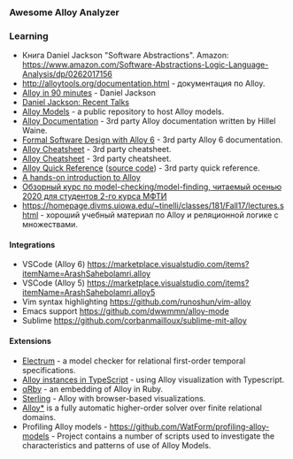 ### Awesome Alloy Analyzer

### Learning

- Книга Daniel Jackson "Software Abstractions".
Amazon: https://www.amazon.com/Software-Abstractions-Logic-Language-Analysis/dp/0262017156
- http://alloytools.org/documentation.html - документация по Alloy.
- [Alloy in 90 minutes](https://people.csail.mit.edu/dnj/talks/re05-tutorial/alloy-90.pdf) - Daniel Jackson
- [Daniel Jackson: Recent Talks](https://people.csail.mit.edu/dnj/talks/)
- [Alloy Models](https://github.com/AlloyTools/models) - a public repository to host Alloy models.
- [Alloy Documentation](https://alloy.readthedocs.io/) - 3rd party Alloy documentation written by Hillel Waine.
- [Formal Software Design with Alloy 6](https://haslab.github.io/formal-software-design/index.html) - 3rd party Alloy 6 documentation.
- [Alloy Cheatsheet](https://esb-dev.github.io/mat/alloy-cheatsheet.pdf) - 3rd party cheatsheet.
- [Alloy Cheatsheet](https://blackmesatech.com/2013/07/alloy/slides/cheatsheet.pdf) - 3rd party cheatsheet.
- [Alloy Quick Reference](https://www.monperrus.net/martin/alloy-quick-ref.pdf) ([source code](https://github.com/monperrus/alloy-quick-reference)) - 3rd party quick reference.
- [A hands-on introduction to Alloy](https://blackmesatech.com/2013/07/alloy/)
- [Обзорный курс по model-checking/model-finding, читаемый осенью 2020 для студентов 2-го курса МФТИ](https://github.com/vasil-sd/engineering-sw-hw-model-checking-letures)
- https://homepage.divms.uiowa.edu/~tinelli/classes/181/Fall17/lectures.shtml -
  хороший учебный материал по Alloy и реляционной логике с множествами.

#### Integrations

- VSCode (Alloy 6) https://marketplace.visualstudio.com/items?itemName=ArashSahebolamri.alloy
- VSCode (Alloy 5) https://marketplace.visualstudio.com/items?itemName=ArashSahebolamri.alloy5
- Vim syntax highlighting https://github.com/runoshun/vim-alloy
- Emacs support https://github.com/dwwmmn/alloy-mode
- Sublime https://github.com/corbanmailloux/sublime-mit-alloy

#### Extensions

- [Electrum](http://haslab.github.io/Electrum/) - a model checker for relational first-order temporal specifications.
- [Alloy instances in TypeScript](https://github.com/alloy-js/alloy-ts) - using
  Alloy visualization with Typescript.
- [αRby](https://aleksandarmilicevic.github.io/arby) - an embedding of Alloy in Ruby.
- [Sterling](https://alloy-js.github.io/tour/) - Alloy with browser-based visualizations.
- [Alloy\*](https://github.com/aleksandarmilicevic/hola) is a fully automatic
  higher-order solver over finite relational domains.
- Profiling Alloy models - https://github.com/WatForm/profiling-alloy-models -
  Project contains a number of scripts used to investigate the characteristics
  and patterns of use of Alloy Models.
